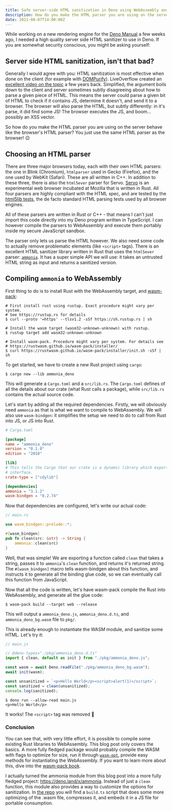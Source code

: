 ```yaml
---
title: Safe server-side HTML sanitization in Deno using WebAssembly and Rust
description: How do you make the HTML parser you are using on the server behave like the browser's HTML parser? You just use the same HTML parser as the browser!
date: 2021-08-07T14:00:00Z
---
```


While working on a new rendering engine for the [Deno Manual][manual] a few
weeks ago, I needed a high quality server side HTML sanitizer to use in Deno. If
you are somewhat security conscious, you might be asking yourself:

[manual]: https://deno.land/manual

## Server side HTML sanitization, isn't that bad?

Generally I would agree with you: HTML sanitization is most effective when done
on the client (for example with [DOMPurify][dompurify]). LiveOverflow created an
[excellent video on the topic][liveoverflow_video] a few years back. Simplified,
the argument boils down to the client and server sometimes subtly disagreeing
about how to parse a given piece of HTML. This means the server could parse a
given bit of HTML to check if it contains JS, determine it doesn't, and send it
to a browser. The browser will also parse the HTML, but subtly differently: in
it's parse, it did find some JS! The browser executes the JS, and boom...
possibly an XSS vector.

[dompurify]: https://github.com/cure53/DOMPurify
[liveoverflow_video]: https://www.youtube.com/watch?v=lG7U3fuNw3A

So how do you make the HTML parser you are using on the server behave like the
browser's HTML parser? You just use the same HTML parser as the browser! 😉

## Choosing an HTML parser

There are three major browsers today, each with their own HTML parsers: the one
in Blink (Chromium), `htmlparser` used in Gecko (Firefox), and the one used by
WebKit (Safari). These are all written in C++. In addition to these three, there
is also the `html5ever` parser for Servo. [Servo][servo] is an experimental web
browser incubated at Mozilla that is written in Rust. All four parsers are
highly compliant with the HTML spec, and are tested by the
[html5lib tests][html5lib-tests], the de facto standard HTML parsing tests used
by all browser engines.

[servo]: https://github.com/servo/servo
[html5lib-tests]: https://github.com/html5lib/html5lib-tests

All of these parsers are written in Rust or C++ - that means I can't just import
this code directly into my Deno program written in TypeScript. I can however
compile the parsers to WebAssembly and execute them portably inside my secure
JavaScript sandbox.

The parser only lets us parse the HTML however. We also need some code to
actually remove problematic elements (like `<script>` tags). There is an
excellent HTML sanitizer library written in Rust that uses the `html5ever`
parser: [`ammonia`][ammonia]. It has a super simple API we will use: it takes an
untrusted HTML string as input and returns a sanitized version.

[ammonia]: https://crates.io/crates/ammonia

## Compiling `ammonia` to WebAssembly

First thing to do is to install Rust with the WebAssembly target, and
[wasm-pack][wasmpack]:

```shell
# First install rust using rustup. Exact procedure might vary per system.
# See https://rustup.rs for details
$ curl --proto '=https' --tlsv1.2 -sSf https://sh.rustup.rs | sh

# Install the wasm target (wasm32-unknown-unknown) with rustup.
$ rustup target add wasm32-unknown-unknown

# Install wasm-pack. Procedure might vary per system. For details see
# https://rustwasm.github.io/wasm-pack/installer/
$ curl https://rustwasm.github.io/wasm-pack/installer/init.sh -sSf | sh
```

To get started, we have to create a new Rust project using `cargo`:

```shell
$ cargo new --lib ammonia_deno
```

This will generate a `Cargo.toml` and a `src/lib.rs`. The `Cargo.toml` defines
of all the details about our crate (what Rust calls a package), while
`src/lib.rs` contains the actual source code.

Let's start by adding all the required dependencies. Firstly, we will obviously
need `ammonia` as that is what we want to compile to WebAssembly. We will also
use `wasm-bindgen`: it simplifies the setup we need to do to call from Rust into
JS, or JS into Rust.

```toml
# Cargo.toml

[package]
name = "ammonia_deno"
version = "0.1.0"
edition = "2018"

[lib]
# This tells the Cargo that our crate is a dynamic library which exports a C
# interface.
crate-type = ["cdylib"]

[dependencies]
ammonia = "3.1.2"
wasm-bindgen = "0.2.74"
```

Now that dependencies are configured, let's write our actual code:

```rust
// main.rs

use wasm_bindgen::prelude::*;

#[wasm_bindgen]
pub fn clean(src: &str) -> String {
    ammonia::clean(src)
}
```

Well, that was simple! We are exporting a function called `clean` that takes a
string, passes it to `ammonia`'s `clean` function, and returns it's returned
string. The `#[wasm_bindgen]` macro tells wasm-bindgen about this function, and
instructs it to generate all the binding glue code, so we can eventually call
this function from JavaScript.

Now that all the code is written, let's have wasm-pack compile the Rust into
WebAssembly, and generate all the glue code:

```shell
$ wasm-pack build --target web --release
```

This will output a `ammonia_deno.js`, `ammonia_deno.d.ts`, and
`ammonia_deno_bg.wasm` file to `pkg/`.

This is already enough to instantiate the WASM module, and sanitize some HTML.
Let's try it:

```js
// main.js

// @deno-types="./pkg/ammonia_deno.d.ts"
import { clean, default as init } from "./pkg/ammonia_deno.js";

const wasm = await Deno.readFile("./pkg/ammonia_deno_bg.wasm");
await init(wasm);

const unsanitized = `<p>Hello World</p><script>alert(1)</script>`;
const sanitized = clean(unsanitized);
console.log(sanitized);
```

```shell
$ deno run --allow-read main.js
<p>Hello World</p>
```

It works! The `<script>` tag was removed 🎉

[wasmpack]: https://rustwasm.github.io/wasm-pack

### Conclusion

You can see that, with very little effort, it is possible to compile some
existing Rust libraries to WebAssembly. This blog post only covers the basics. A
more fully fledged package would probably compile the WASM with flags to
optimize for size, run it through [`wasm-opt`][wasmopt], provide easy methods
for instantiating the WebAssembly. If you want to learn more about this, dive
into the [wasm-pack book][wasmpack_book].

I actually turned the ammonia module from this blog post into a more fully
fledged project: https://deno.land/x/ammonia. Instead of just a `clean`
function, this module also provides a way to customize the options for
sanitization. In [the repo][ammoniawasm_repo] you will find a `build.ts` script
that does some more optimizing of the .wasm file, compresses it, and embeds it
in a JS file for portable consumption.

[wasmopt]: https://github.com/WebAssembly/binaryen
[wasmpack_book]: https://rustwasm.github.io/wasm-pack/book
[ammoniawasm_repo]: https://github.com/lucacasonato/ammonia-wasm

